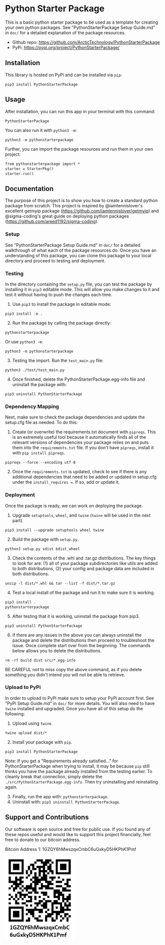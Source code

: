 # Python Starter Package
This is a basic python starter package to be used as a template for creating your own python packages. See "PythonStarterPackage Setup Guide.md" in ```doc/``` for a detailed explanation of the package resources.
* Github repo: https://github.com/ArcticTechnology/PythonStarterPackage
* PyPi: https://pypi.org/project/PythonStarterPackage/

## Installation
This library is hosted on PyPi and can be installed via ```pip```:
```
pip3 install PythonStarterPackage
```

## Usage
After installation, you can run this app in your terminal with this command:
```
PythonStarterPackage
```
You can also run it with ```python3 -m```:
```
python3 -m pythonstarterpackage
```
Further, you can import the package resources and run them in your own project:
```
from pythonstarterpackage import *
starter = StarterPkg()
starter.run()
```

## Documentation
The purpose of this project is to show you how to create a standard python package from scratch. This project is inspired by @iamtennislover's excellent getmyip package (https://github.com/iamtennislover/getmyip) and @sigma-coding's great guide on deploying python packages (https://github.com/areed1192/sigma-coding).

### Setup
See "PythonStarterPackage Setup Guide.md" in ```doc/``` for a detailed walkthrough of what each of the package resources do. Once you have an understanding of this package, you can clone this package to your local directory and proceed to testing and deployment.

### Testing
In the directory containing the ```setup.py``` file, you can test the package by installing it in ```pip3``` editable mode. This will allow you make changes to it and test it without having to push the changes each time.
1. Use ```pip3``` to install the package in editable mode:
```
pip3 install -e .
```
2. Run the package by calling the package directly:
```
pythonstarterpackage
```
Or use ```python3 -m```:
```
python3 -m pythonstarterpackage
```
3. Testing the import. Run the ```test_main.py``` file:
```
python3 ./test/test_main.py
```
4. Once finished, delete the PythonStarterPackage.egg-info file and uninstall the package with:
```
pip3 uninstall PythonStarterPackage
```

### Dependency Mapping
Next, make sure to check the package dependencies and update the setup.cfg file as needed. To do this:
1. Create (or overwrite) the requirements.txt document with ```pipreqs```. This is an extremely useful tool because it automatically finds all of the relevant versions of dependencies your package relies on and puts them into the ```requirements.txt``` file. If you don't have ```pipreqs```, install it with ```pip install pipreqs```.
```
pipreqs --force --encoding utf-8
```
2. Once the ```requirements.txt``` is updated, check to see if there is any additional dependencies that need to be added or updated in setup.cfg under the ```install_requires =```. If so, add or update it.

### Deployment
Once the package is ready, we can work on deploying the package.

1. Upgrade ```setuptools```, ```wheel```, and ```twine``` (```twine``` will be used in the next part).
```
pip3 install --upgrade setuptools wheel twine
```
2. Build the package with ```setup.py```.
```
python3 setup.py sdist bdist_wheel
```
3. Check the contents of the .whl and .tar.gz distributions. The key things to look for are: (1) all of your package subdirectories like utils are added to both distributions, (2) your config and package data are included in both distributions.
```
unzip -l dist/*.whl && tar --list -f dist/*.tar.gz
```
4. Test a local install of the package and run it to make sure it is working.
```
pip3 install .
pythonstarterpackage
```
5. After testing that it is working, uninstall the package from pip3.
```
pip3 uninstall PythonStarterPackage
```
6. If there are any issues in the above you can always uninstall the package and delete the distributions then proceed to troubleshoot the issue. Once complete start over from the beginning. The commands below allows you to delete the distributions. 
```
rm -rf build dist src/*.egg-info
```
BE CAREFUL not to miss copy the above command, as if you delete something you didn't intend you will not be able to retrieve.

### Upload to PyPi
In order to upload to PyPi make sure to setup your PyPi account first. See "PyPi Setup Guide.md" in ```doc/``` for more details. You will also need to have ```twine``` installed and upgraded. Once you have all of this setup do the following:

1. Upload using ```twine```.
```
twine upload dist/*
```
2. Install your package with ```pip```.
```
pip3 install PythonStarterPackage
```
Note: If you get a "Requirements already satisfied..." for PythonStarterPackage when trying to install, it may be because ```pip``` still thinks you have the package already installed from the testing earlier. To cleanly break that connection, simply delete the ```./src/PythonStarterPackage.egg-info```. Then try uninstalling and reinstalling again.

3. Finally, run the app with: ```pythonstarterpackage```.
4. Uninstall with: ```pip3 uninstall PythonStarterPackage```.

## Support and Contributions
Our software is open source and free for public use. If you found any of these repos useful and would like to support this project financially, feel free to donate to our bitcoin address.

Bitcoin Address 1: 1GZQY6hMwszqxCmbC6uGxkyD5HKPhK1Pmf

![alt text](https://github.com/ArcticTechnology/BitcoinAddresses/blob/master/btcaddr1.png?raw=true)
